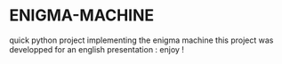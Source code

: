 # ENIGMA-MACHINE
quick python project implementing the enigma machine
this project was developped for an english presentation : enjoy ! 
